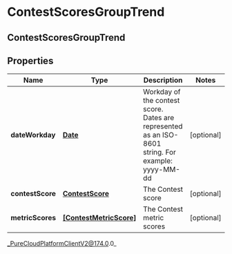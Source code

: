 # ContestScoresGroupTrend

## ContestScoresGroupTrend

## Properties

|Name | Type | Description | Notes|
|------------ | ------------- | ------------- | -------------|
| **dateWorkday** | [**Date**](Date) | Workday of the contest score. Dates are represented as an ISO-8601 string. For example: yyyy-MM-dd | [optional] |
| **contestScore** | [**ContestScore**](ContestScore) | The Contest score | [optional] |
| **metricScores** | [**[ContestMetricScore]**]([ContestMetricScore]) | The Contest metric scores | [optional] |



_PureCloudPlatformClientV2@174.0.0_
